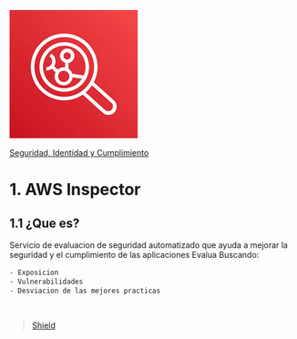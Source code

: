 ![Amazon Firewall Manager](../../00_assets/Seguridad,%20identidad%20y%20cumplimiento/inspector-logo.jpeg)

[Seguridad, Identidad y Cumplimiento](../../5-Seguridad_Identidad_y_Cumplimiento/)

# 1. AWS Inspector

## 1.1 ¿Que es?

Servicio de evaluacion de seguridad automatizado que ayuda a mejorar la seguridad y el cumplimiento de las aplicaciones
Evalua Buscando:

    - Exposicion
    - Vulnerabilidades
    - Desviacion de las mejores practicas


<br/>

> [Shield](./shield.md)

<br/>